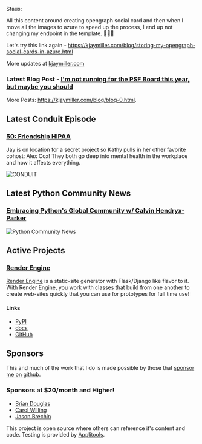 Staus:
<p>All this content around creating opengraph social card and then when I move all the images to azure to speed up the process, I end up not changing my endpoint in the template. 🤦🏾‍♂️</p>

<p>Let's try this link again - <a href="https://kjaymiller.com/blog/storing-my-opengraph-social-cards-in-azure.html">https://kjaymiller.com/blog/storing-my-opengraph-social-cards-in-azure.html</a></p>

More updates at [kjaymiller.com](https://kjaymiller.com/microblog/microblog-0)

### Latest Blog Post - [I'm not running for the PSF Board this year, but maybe you should](https://kjaymiller.com/blog/i-m-not-running-for-the-psf-board-this-year-but-maybe-you-should.html)

More Posts: <https://kjaymiller.com/blog/blog-0.html>.

## Latest Conduit Episode
### [50: Friendship HIPAA](http://relay.fm/conduit/50)
Jay is on location for a secret project so Kathy pulls in her other favorite cohost: Alex Cox! They both go deep into mental health in the workplace and how it affects everything.

![CONDUIT](https://kjaymiller.s3-us-west-2.amazonaws.com/images/conduit_artwork.png)

## Latest Python Community News
### [Embracing Python's Global Community w/ Calvin Hendryx-Parker](https://share.transistor.fm/s/4e02abd4)
![Python Community News](https://kjaymiller.azureedge.net/media/PCN%20Logo%20V0.16.jpg)

## Active Projects

### [Render Engine]
[Render Engine] is a static-site generator with Flask/Django like flavor to it.
With Render Engine, you work with classes that build from one another to create
web-sites quickly that you can use for prototypes for full time use!

#### Links
- [PyPI](https://pypi.org/project/render-engine)
- [docs](https://render-engine.readthedocs.io)
- [GitHub](https://github.com/kjaymiller/render_engine)

## Sponsors
This and much of the work that I do is made possible by those that [sponsor me
on github](https://github.com/sponsors/kjaymiller).

### Sponsors at $20/month and Higher!
- [Brian Douglas](https://github.com/bdougie)
- [Carol Willing](https://github.com/willingc)
- [Jason Brechin](https://github.com/brechin)


This project is open source where others can reference it's content and code. Testing is provided by [Applitools](https://www.applitools.com/).


[Render Engine]: https://render-engine.readthedocs.io